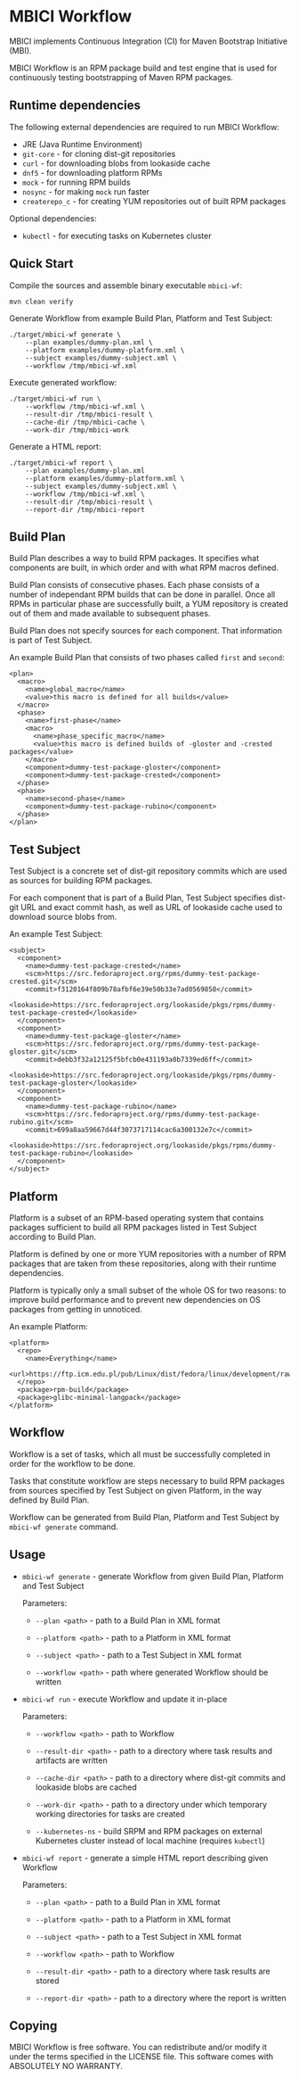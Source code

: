 MBICI Workflow
==============

MBICI implements Continuous Integration (CI) for Maven Bootstrap
Initiative (MBI).

MBICI Workflow is an RPM package build and test engine that is used
for continuously testing bootstrapping of Maven RPM packages.


Runtime dependencies
--------------------

The following external dependencies are required to run MBICI
Workflow:

* JRE (Java Runtime Environment)
* `git-core` - for cloning dist-git repositories
* `curl` - for downloading blobs from lookaside cache
* `dnf5` - for downloading platform RPMs
* `mock` - for running RPM builds
* `nosync` - for making `mock` run faster
* `createrepo_c` - for creating YUM repositories out of built RPM
  packages

Optional dependencies:

* `kubectl` - for executing tasks on Kubernetes cluster


Quick Start
-----------

Compile the sources and assemble binary executable `mbici-wf`:

    mvn clean verify

Generate Workflow from example Build Plan, Platform and Test Subject:

    ./target/mbici-wf generate \
        --plan examples/dummy-plan.xml \
        --platform examples/dummy-platform.xml \
        --subject examples/dummy-subject.xml \
        --workflow /tmp/mbici-wf.xml

Execute generated workflow:

    ./target/mbici-wf run \
        --workflow /tmp/mbici-wf.xml \
        --result-dir /tmp/mbici-result \
        --cache-dir /tmp/mbici-cache \
        --work-dir /tmp/mbici-work

Generate a HTML report:

    ./target/mbici-wf report \
        --plan examples/dummy-plan.xml
        --platform examples/dummy-platform.xml \
        --subject examples/dummy-subject.xml \
        --workflow /tmp/mbici-wf.xml \
        --result-dir /tmp/mbici-result \
        --report-dir /tmp/mbici-report


Build Plan
----------

Build Plan describes a way to build RPM packages.  It specifies what
components are built, in which order and with what RPM macros defined.

Build Plan consists of consecutive phases.  Each phase consists of a
number of independant RPM builds that can be done in parallel.  Once
all RPMs in particular phase are successfully built, a YUM repository
is created out of them and made available to subsequent phases.

Build Plan does not specify sources for each component.  That
information is part of Test Subject.

An example Build Plan that consists of two phases called `first` and
`second`:

    <plan>
      <macro>
        <name>global_macro</name>
        <value>this macro is defined for all builds</value>
      </macro>
      <phase>
        <name>first-phase</name>
        <macro>
          <name>phase_specific_macro</name>
          <value>this macro is defined builds of -gloster and -crested packages</value>
        </macro>
        <component>dummy-test-package-gloster</component>
        <component>dummy-test-package-crested</component>
      </phase>
      <phase>
        <name>second-phase</name>
        <component>dummy-test-package-rubino</component>
      </phase>
    </plan>


Test Subject
------------

Test Subject is a concrete set of dist-git repository commits which
are used as sources for building RPM packages.

For each component that is part of a Build Plan, Test Subject
specifies dist-git URL and exact commit hash, as well as URL of
lookaside cache used to download source blobs from.

An example Test Subject:

    <subject>
      <component>
        <name>dummy-test-package-crested</name>
        <scm>https://src.fedoraproject.org/rpms/dummy-test-package-crested.git</scm>
        <commit>f3120164f809b78afbf6e39e50b33e7ad0569858</commit>
        <lookaside>https://src.fedoraproject.org/lookaside/pkgs/rpms/dummy-test-package-crested</lookaside>
      </component>
      <component>
        <name>dummy-test-package-gloster</name>
        <scm>https://src.fedoraproject.org/rpms/dummy-test-package-gloster.git</scm>
        <commit>debb3f32a12125f5bfcb0e431193a0b7339ed6ff</commit>
        <lookaside>https://src.fedoraproject.org/lookaside/pkgs/rpms/dummy-test-package-gloster</lookaside>
      </component>
      <component>
        <name>dummy-test-package-rubino</name>
        <scm>https://src.fedoraproject.org/rpms/dummy-test-package-rubino.git</scm>
        <commit>699a8aa59667d44f3073717114cac6a300132e7c</commit>
        <lookaside>https://src.fedoraproject.org/lookaside/pkgs/rpms/dummy-test-package-rubino</lookaside>
      </component>
    </subject>


Platform
--------

Platform is a subset of an RPM-based operating system that contains
packages sufficient to build all RPM packages listed in Test Subject
according to Build Plan.

Platform is defined by one or more YUM repositories with a number of
RPM packages that are taken from these repositories, along with their
runtime dependencies.

Platform is typically only a small subset of the whole OS for two reasons: to
improve build performance and to prevent new dependencies on OS
packages from getting in unnoticed.

An example Platform:

    <platform>
      <repo>
        <name>Everything</name>
        <url>https://ftp.icm.edu.pl/pub/Linux/dist/fedora/linux/development/rawhide/Everything/x86_64/os/</url>
      </repo>
      <package>rpm-build</package>
      <package>glibc-minimal-langpack</package>
    </platform>


Workflow
--------

Workflow is a set of tasks, which all must be successfully completed
in order for the workflow to be done.

Tasks that constitute workflow are steps necessary to build RPM
packages from sources specified by Test Subject on given Platform, in
the way defined by Build Plan.

Workflow can be generated from Build Plan, Platform and Test Subject
by `mbici-wf generate` command.


Usage
-----

* `mbici-wf generate` - generate Workflow from given Build Plan,
  Platform and Test Subject

  Parameters:

  * `--plan <path>` - path to a Build Plan in XML format

  * `--platform <path>` - path to a Platform in XML format

  * `--subject <path>` - path to a Test Subject in XML format

  * `--workflow <path>` - path where generated Workflow should be
    written

* `mbici-wf run` - execute Workflow and update it in-place

  Parameters:

  * `--workflow <path>` - path to Workflow

  * `--result-dir <path>` - path to a directory where task results and
    artifacts are written

  * `--cache-dir <path>` - path to a directory where dist-git commits
    and lookaside blobs are cached

  * `--work-dir <path>` - path to a directory under which temporary
    working directories for tasks are created

  * `--kubernetes-ns` - build SRPM and RPM packages on external Kubernetes
    cluster instead of local machine (requires `kubectl`)

* `mbici-wf report` - generate a simple HTML report describing given
  Workflow

  Parameters:

  * `--plan <path>` - path to a Build Plan in XML format

  * `--platform <path>` - path to a Platform in XML format

  * `--subject <path>` - path to a Test Subject in XML format

  * `--workflow <path>` - path to Workflow

  * `--result-dir <path>` - path to a directory where task results are
    stored

  * `--report-dir <path>` - path to a directory where the report is
    written


Copying
-------

MBICI Workflow is free software.  You can redistribute and/or modify
it under the terms specified in the LICENSE file.  This software comes
with ABSOLUTELY NO WARRANTY.
